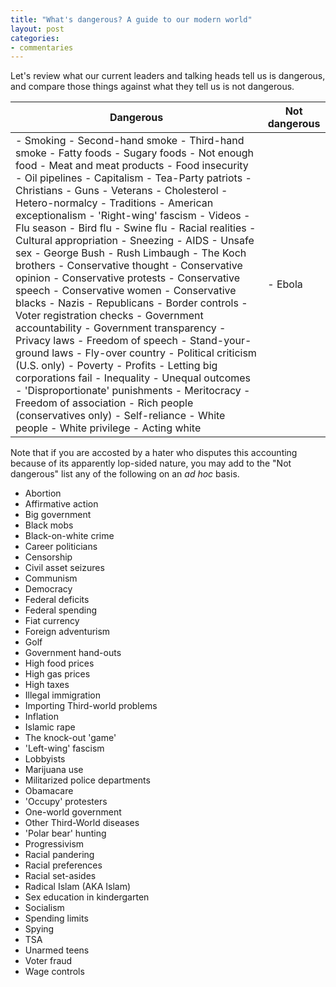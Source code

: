 ```yaml
---
title: "What's dangerous? A guide to our modern world"
layout: post
categories:
- commentaries
---
```


Let's review what our current leaders and talking heads tell us is dangerous, and compare those things against what they tell us is not dangerous.

| Dangerous | Not dangerous |
|---|---|
| - Smoking - Second-hand smoke - Third-hand smoke - Fatty foods - Sugary foods - Not enough food - Meat and meat products - Food insecurity - Oil pipelines - Capitalism - Tea-Party patriots - Christians - Guns - Veterans - Cholesterol - Hetero-normalcy - Traditions - American exceptionalism - 'Right-wing' fascism - Videos - Flu season - Bird flu - Swine flu - Racial realities - Cultural appropriation - Sneezing - AIDS - Unsafe sex - George Bush - Rush Limbaugh - The Koch brothers - Conservative thought - Conservative opinion - Conservative protests - Conservative speech - Conservative women - Conservative blacks - Nazis - Republicans - Border controls - Voter registration checks - Government accountability - Government transparency - Privacy laws - Freedom of speech - Stand-your-ground laws - Fly-over country - Political criticism (U.S. only) - Poverty - Profits - Letting big corporations fail - Inequality - Unequal outcomes - 'Disproportionate' punishments - Meritocracy - Freedom of association - Rich people (conservatives only) - Self-reliance - White people - White privilege - Acting white | - Ebola |

Note that if you are accosted by a hater who disputes this accounting because of its apparently lop-sided nature, you may add to the "Not dangerous" list any of the following on an *ad hoc* basis.

- Abortion
- Affirmative action
- Big government
- Black mobs
- Black-on-white crime
- Career politicians
- Censorship
- Civil asset seizures
- Communism
- Democracy
- Federal deficits
- Federal spending
- Fiat currency
- Foreign adventurism
- Golf
- Government hand-outs
- High food prices
- High gas prices
- High taxes
- Illegal immigration
- Importing Third-world problems
- Inflation
- Islamic rape
- The knock-out 'game'
- 'Left-wing' fascism
- Lobbyists
- Marijuana use
- Militarized police departments
- Obamacare
- 'Occupy' protesters
- One-world government
- Other Third-World diseases
- 'Polar bear' hunting
- Progressivism
- Racial pandering
- Racial preferences
- Racial set-asides
- Radical Islam (AKA Islam)
- Sex education in kindergarten
- Socialism
- Spending limits
- Spying
- TSA
- Unarmed teens
- Voter fraud
- Wage controls
